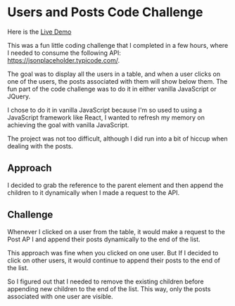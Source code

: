 # Users and Posts Code Challenge


Here is the [Live Demo](http://ksense.surge.sh/)



This was a fun little coding challenge that I completed in a few hours, where I needed to consume the following API: https://jsonplaceholder.typicode.com/.

The goal was to display all the users in a table, and when a user clicks on one of the users, the posts associated with them will show below them. The fun part of the code challenge was to do it in either vanilla JavaScript or JQuery.

I chose to do it in vanilla JavaScript because I'm so used to using a JavaScript framework like React, I wanted to refresh my memory on achieving the goal with vanilla JavaScript. 



The project was not too difficult, although I did run into a bit of hiccup when dealing with the posts. 


## Approach

I decided to grab the reference to the parent element and then append the children to it dynamically when I made a request to the API. 

## Challenge

Whenever I clicked on a user from the table, it would make a request to the Post AP I and append their posts dynamically to the end of the list. 

This approach was fine when you clicked on one user. But If I decided to click on other users, it would continue to append their posts to the end of the list. 

So I figured out that I needed to remove the existing children before appending new children to the end of the list. This way, only the posts associated with one user are visible.


